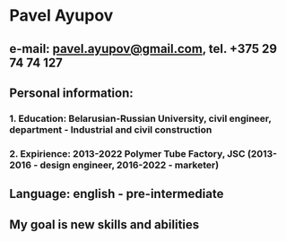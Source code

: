 # Pavel Ayupov
## e-mail: pavel.ayupov@gmail.com, tel. +375 29 74 74 127
## Personal information: 
### 1. Education: Belarusian-Russian University, civil engineer, department - Industrial and civil construction
### 2. Expirience: 2013-2022 Polymer Tube Factory, JSC (2013-2016 - design engineer, 2016-2022 - marketer)
## Language: english - pre-intermediate
## My goal is new skills and abilities